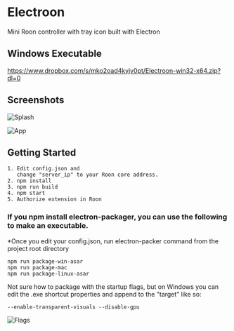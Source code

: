 # Electroon
Mini Roon controller with tray icon built with Electron

## Windows Executable
https://www.dropbox.com/s/mko2oad4kyjv0pt/Electroon-win32-x64.zip?dl=0

## Screenshots
![Splash](https://github.com/wwwizzarrdry/Electroon/blob/master/splashscreen.PNG)

![App](https://github.com/wwwizzarrdry/Electroon/blob/master/trayapp.PNG)



## Getting Started
```
1. Edit config.json and
   change "server_ip" to your Roon core address.
2. npm install
3. npm run build
4. npm start
5. Authorize extension in Roon
```
### If you npm install electron-packager, you can use the following to make an executable. 
*Once you edit your config.json, run electron-packer command from the project root directory
```
npm run package-win-asar
npm run package-mac
npm run package-linux-asar
```
Not sure how to package with the startup flags, but on Windows you can edit the .exe shortcut properties and append to the "target" like so:
```
--enable-transparent-visuals --disable-gpu
```
![Flags](https://github.com/wwwizzarrdry/Electroon/blob/master/flags.PNG)
  
